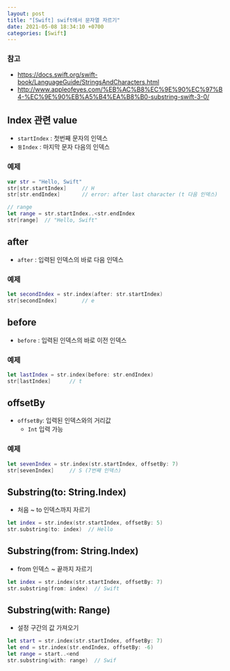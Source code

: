```yaml
---
layout: post
title: "[Swift] swift에서 문자열 자르기"
date: 2021-05-08 18:34:10 +0700
categories: [Swift]
---
```


### 참고

-  https://docs.swift.org/swift-book/LanguageGuide/StringsAndCharacters.html
- http://www.appleofeyes.com/%EB%AC%B8%EC%9E%90%EC%97%B4-%EC%9E%90%EB%A5%B4%EA%B8%B0-substring-swift-3-0/

## Index 관련 value

- `startIndex` : 첫번째 문자의 인덱스
- `둥Index` : 마지막 문자 다음의 인덱스

### 예제

``` swift
var str = "Hello, Swift"
str[str.startIndex]		// H
str[str.endIndex]		// error: after last character (t 다음 인덱스)

// range 
let range = str.startIndex..<str.endIndex
str[range]	// "Hello, Swift"
```



## after

- `after` : 입력된 인덱스의 바로 다음 인덱스

### 예제

``` swift
let secondIndex = str.index(after: str.startIndex)
str[secondIndex]		// e
```



## before

- `before` : 입력된 인덱스의 바로 이전 인덱스

### 예제

``` swift
let lastIndex = str.index(before: str.endIndex)
str[lastIndex]		// t
```



## offsetBy

- `offsetBy`: 입력된 인덱스와의 거리값
  - `Int` 입력 가능

### 예제

``` swift
let sevenIndex = str.index(str.startIndex, offsetBy: 7)
str[sevenIndex]		// S (7번째 인덱스)
```



## Substring(to: String.Index)

- 처음 ~ to 인덱스까지 자르기

``` swift
let index = str.index(str.startIndex, offsetBy: 5)
str.substring(to: index)  // Hello
```



## Substring(from: String.Index)

- from 인덱스 ~ 끝까지 자르기

``` swift
let index = str.index(str.startIndex, offsetBy: 7)
str.substring(from: index)  // Swift
```



## Substring(with: Range)

- 설정 구간의 값 가져오기

``` swift
let start = str.index(str.startIndex, offsetBy: 7)
let end = str.index(str.endIndex, offsetBy: -6)
let range = start..<end
str.substring(with: range)  // Swif
```

